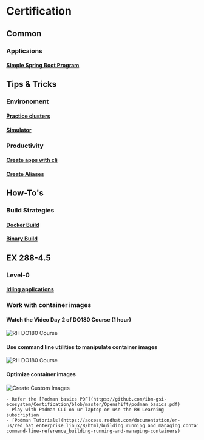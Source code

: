 # Certification

## Common

### Applicaions
#### [Simple Spring Boot Program](https://github.com/ibm-gsi-ecosystem/Certification/tree/master/Openshift/apps/Simple-SpringBoot-App)

## Tips & Tricks

### Environoment
#### [Practice clusters](https://github.com/ibm-gsi-ecosystem/Certification/blob/master/Openshift/Tips%20%26%20Tricks.md#practice-clusters-this-recoommendation--is-just-for-certification-purposes) 
#### [Simulator](https://github.com/ibm-gsi-ecosystem/Certification/tree/master/Openshift/practice-environoment)

### Productivity
#### [Create apps with cli](https://github.com/ibm-gsi-ecosystem/Certification/blob/master/Openshift/Tips%20%26%20Tricks.md#how-to-create-deployments-jobs--pods)
#### [Create Aliases](https://github.com/ibm-gsi-ecosystem/Certification/blob/master/Openshift/Tips%20%26%20Tricks.md#minimize-typing-by-creating-alises-for-commonly-used-commands)

## How-To's

### Build Strategies

#### [Docker Build](https://github.com/ibm-gsi-ecosystem/Certification/blob/master/Openshift/build-strategies/build.md#docker-build)
#### [Binary Build](https://github.com/ibm-gsi-ecosystem/Certification/blob/master/Openshift/build-strategies/build.md#binary-build)

## EX 288-4.5

### Level-0
#### [Idling applications](https://github.com/ibm-gsi-ecosystem/Certification/blob/master/Openshift/EX288-4.5/Level-0/Idling_Applications.md)

### Work with container images

 #### Watch the Video Day 2 of DO180 Course (1 hour)
 
 ![RH DO180 Course](https://github.com/ibm-gsi-ecosystem/Certification/blob/master/Openshift/Course.png)

#### Use command line utilities to manipulate container images

 ![RH DO180 Course](https://github.com/ibm-gsi-ecosystem/Certification/blob/master/Openshift/Manage.png)

#### Optimize container images

 ![Create Custom Images](https://github.com/ibm-gsi-ecosystem/Certification/blob/master/Openshift/Create.png)



    - Refer the [Podman basics PDF](https://github.com/ibm-gsi-ecosystem/Certification/blob/master/Openshift/podman_basics.pdf)
    - Play with Podman CLI on ur laptop or use the RH Learning subscription
    - [Podman Tutorials](https://access.redhat.com/documentation/en-us/red_hat_enterprise_linux/8/html/building_running_and_managing_containers/container-command-line-reference_building-running-and-managing-containers)


 
